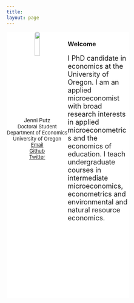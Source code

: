 ```yaml
---
title: 
layout: page
---
```


<html>
<head>
<meta name="viewport" content="width=device-width, initial-scale=1">
<script src="https://kit.fontawesome.com/4ddc2e813a.js" crossorigin="anonymous"></script>
<style>
img {
  border-radius: 50%;
}
</style>
   
<style>
button {
     width: 50%;
     height: 50%;
}
	
* {
  box-sizing: border-box;
}
	

/* Create two unequal columns that floats next to each other */
.column {
  float: left;
  padding: 0px;
  height: 700px; 
}

.left {
  width: 40%;
}

.right {
  width: 40%;
}

/* Clear floats after the columns */
.row:after {
  content: "";
  display: table;
  clear: both;
}
</style>
</head>
<body>


<div class="row" align="left">
  <div class="column left" align = "center" style="background-color:#ffffff;">
     <img src="/headshot1.jpg" style="width:30%">
     <p style="text-align:center">Jenni Putz <br />
  <font size="-1"> Doctoral Student <br /> Department of Economics <br /> University of Oregon <br />	  
   <i class="fas fa-envelope"></i> <a href="mailto:jputz@uoregon.edu">    Email</a><br />
   <i class="fab fa-github-square"></i><a href="https://github.com/jenni-putz">    Github</a><br />
   <i class="fab fa-twitter-square"></i><a href="https://twitter.com/pootzie_xoxo">    Twitter</a>
   </font></p>
  </div>
  <div class="column right" style="background-color:#ffffff;">
	  <h3> Welcome </h3>
    <p> <font size="4">I PhD candidate in economics at the University of Oregon. I am an applied microeconomist with broad research interests in applied microeconometrics and the economics of education. I teach undergraduate courses in intermediate microeconomics, econometrics and environmental and natural resource economics. <br />  
 </font> </p>
  </div>
</div>

</body>
</html>





